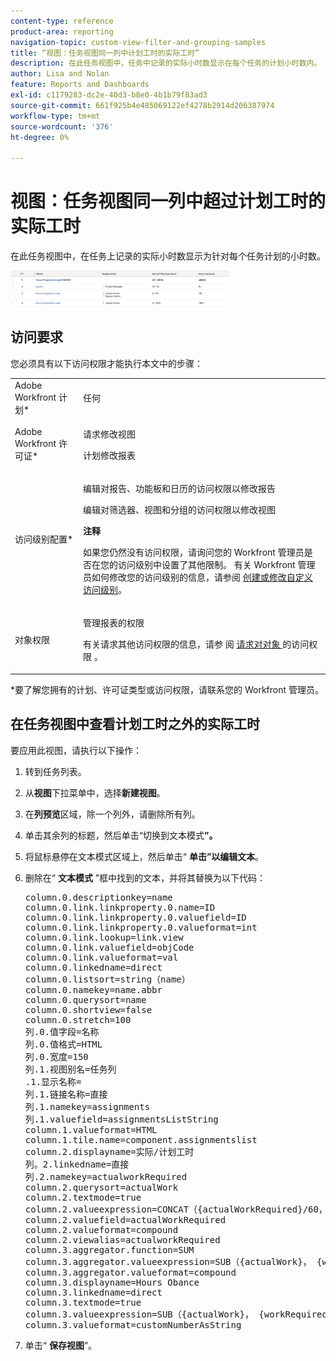 ```yaml
---
content-type: reference
product-area: reporting
navigation-topic: custom-view-filter-and-grouping-samples
title: “视图：任务视图同一列中计划工时的实际工时”
description: 在此任务视图中，任务中记录的实际小时数显示在每个任务的计划小时数内。
author: Lisa and Nolan
feature: Reports and Dashboards
exl-id: c1179283-dc2e-40d3-b8e0-4b1b79f83ad3
source-git-commit: 661f925b4e485069122ef4278b2914d206387974
workflow-type: tm+mt
source-wordcount: '376'
ht-degree: 0%

---
```


# 视图：任务视图同一列中超过计划工时的实际工时

在此任务视图中，在任务上记录的实际小时数显示为针对每个任务计划的小时数。

![actual_vs_planned_in_task_report.png](assets/actual-vs-planned-in-task-report-350x58.png)

## 访问要求

您必须具有以下访问权限才能执行本文中的步骤：

<table style="table-layout:auto"> 
 <col> 
 <col> 
 <tbody> 
  <tr> 
   <td role="rowheader">Adobe Workfront 计划*</td> 
   <td> <p>任何</p> </td> 
  </tr> 
  <tr> 
   <td role="rowheader">Adobe Workfront 许可证*</td> 
   <td> <p>请求修改视图 </p>
   <p>计划修改报表</p> </td> 
  </tr> 
  <tr> 
   <td role="rowheader">访问级别配置*</td> 
   <td> <p>编辑对报告、功能板和日历的访问权限以修改报告</p> <p>编辑对筛选器、视图和分组的访问权限以修改视图</p> <p><b>注释</b>

如果您仍然没有访问权限，请询问您的 Workfront 管理员是否在您的访问级别中设置了其他限制。 有关 Workfront 管理员如何修改您的访问级别的信息，请参阅 <a href="../../../administration-and-setup/add-users/configure-and-grant-access/create-modify-access-levels.md" class="MCXref xref">创建或修改自定义访问级别</a>。</p> </td>
</tr>  
  <tr> 
   <td role="rowheader">对象权限</td> 
   <td> <p>管理报表的权限</p> <p>有关请求其他访问权限的信息，请参 阅 <a href="../../../workfront-basics/grant-and-request-access-to-objects/request-access.md" class="MCXref xref">请求对对象 </a>的访问权限 。</p> </td> 
  </tr> 
 </tbody> 
</table>

&#42;要了解您拥有的计划、许可证类型或访问权限，请联系您的 Workfront 管理员。

## 在任务视图中查看计划工时之外的实际工时

要应用此视图，请执行以下操作：

1. 转到任务列表。
1. 从&#x200B;**视图**&#x200B;下拉菜单中，选择&#x200B;**新建视图**。

1. 在&#x200B;**列预览**&#x200B;区域，除一个列外，请删除所有列。
1. 单击其余列的标题，然后单击“切换到文本模式&#x200B;**”。**
1. 将鼠标悬停在文本模式区域上，然后单击“ **单击”以编辑文本**。
1. 删除在“ **文本模式** ”框中找到的文本，并将其替换为以下代码：
   <pre>column.0.descriptionkey=name<br>column.0.link.linkproperty.0.name=ID<br>column.0.link.linkproperty.0.valuefield=ID<br>column.0.link.linkproperty.0.valueformat=int<br>column.0.link.lookup=link.view<br>column.0.link.valuefield=objCode<br>column.0.link.valueformat=val<br>column.0.linkedname=direct<br>column.0.listsort=string（name）<br>column.0.namekey=name.abbr<br>column.0.querysort=name<br>column.0.shortview=false<br>column.0.stretch=100<br>列.0.值字段=名称<br>列.0.值格式=HTML<br>列.0.宽度=150<br>列.1.视图别名=任务列<br>.1.显示名称=<br>列.1.链接名称=直接<br>列.1.namekey=assignments<br>列.1.valuefield=assignmentsListString<br>column.1.valueformat=HTML<br>column.1.tile.name=component.assignmentslist<br>column.2.displayname=实际/计划工时<br>列。2.linkedname=直接<br>列.2.namekey=actualworkRequired<br>column.2.querysort=actualWork<br>column.2.textmode=true<br>column.2.valueexpression=CONCAT（{actualWorkRequired}/60，' / '，{workRequired}/60）<br>column.2.valuefield=actualWorkRequired<br>column.2.valueformat=compound<br>column.2.viewalias=actualworkRequired<br>column.3.aggregator.function=SUM<br>column.3.aggregator.valueexpression=SUB（{actualWork}， {workRequired}）<br>column.3.aggregator.valueformat=compound<br>column.3.displayname=Hours Obance<br>column.3.linkedname=direct<br>column.3.textmode=true<br>column.3.valueexpression=SUB（{actualWork}， {workRequired}）/60<br>column.3.valueformat=customNumberAsString</pre>

1. 单击“ **保存视图**”。
